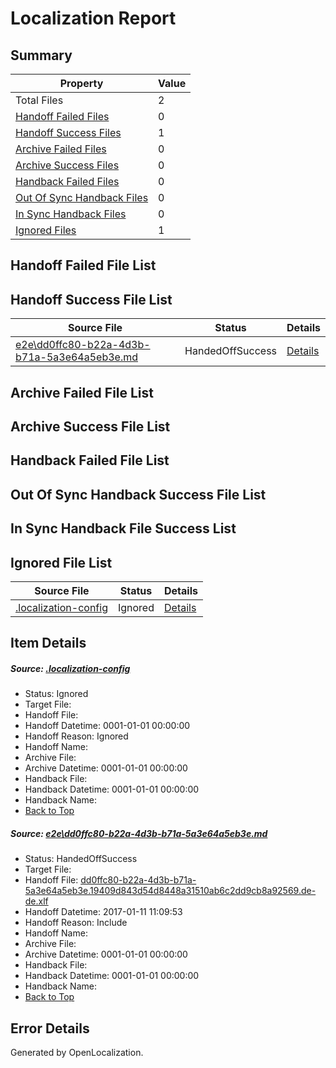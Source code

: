 # <a name='report-top'></a> Localization Report

## Summary
 Property | Value 
 -------- | ----- 
 Total Files | 2
[ Handoff Failed Files ](#handoff-failed-list)| 0
[ Handoff Success Files ](#handoff-success-list)| 1
[ Archive Failed Files ](#archive-failed-list)| 0
[ Archive Success Files ](#archive-success-list)| 0
[ Handback Failed Files ](#handback-failed-list)| 0
[ Out Of Sync Handback Files ](#outofsync-handback-success-list)| 0
[ In Sync Handback Files ](#insync-handback-success-list)| 0
[ Ignored Files ](#ignored-list)| 1

## <a name='handoff-failed-list'></a> Handoff Failed File List

## <a name='handoff-success-list'></a> Handoff Success File List
 Source File | Status | Details 
 ----------- | ------ | ------- 
 [e2e\dd0ffc80-b22a-4d3b-b71a-5a3e64a5eb3e.md](https://github.com/OpenLocalizationTestOrg/ol-test0/blob/a1f1000336db7a9b3c80f021afec4d7173d6b21e/e2e/dd0ffc80-b22a-4d3b-b71a-5a3e64a5eb3e.md) | HandedOffSuccess | [Details](#a04e6692ce0907e7ea1a0565c3236be663d21a951)

## <a name='archive-failed-list'></a> Archive Failed File List

## <a name='archive-success-list'></a> Archive Success File List

## <a name='handback-failed-list'></a> Handback Failed File List

## <a name='outofsync-handback-success-list'></a> Out Of Sync Handback Success File List

## <a name='insync-handback-success-list'></a> In Sync Handback File Success List

## <a name='ignored-list'></a> Ignored File List
 Source File | Status | Details 
 ----------- | ------ | ------- 
 [.localization-config](https://github.com/OpenLocalizationTestOrg/ol-test0/blob/a1f1000336db7a9b3c80f021afec4d7173d6b21e/.localization-config) | Ignored | [Details](#cb0632cf59c1387fc1742bfb9fa3c47f87e2e5c90)

## Item Details
##### <a name='cb0632cf59c1387fc1742bfb9fa3c47f87e2e5c90'></a> Source: [.localization-config](https://github.com/OpenLocalizationTestOrg/ol-test0/blob/a1f1000336db7a9b3c80f021afec4d7173d6b21e/.localization-config)
* Status: Ignored
* Target File: 
* Handoff File: 
* Handoff Datetime: 0001-01-01 00:00:00
* Handoff Reason: Ignored
* Handoff Name: 
* Archive File: 
* Archive Datetime: 0001-01-01 00:00:00
* Handback File: 
* Handback Datetime: 0001-01-01 00:00:00
* Handback Name: 
* [Back to Top](#report-top)

##### <a name='a04e6692ce0907e7ea1a0565c3236be663d21a951'></a> Source: [e2e\dd0ffc80-b22a-4d3b-b71a-5a3e64a5eb3e.md](https://github.com/OpenLocalizationTestOrg/ol-test0/blob/a1f1000336db7a9b3c80f021afec4d7173d6b21e/e2e/dd0ffc80-b22a-4d3b-b71a-5a3e64a5eb3e.md)
* Status: HandedOffSuccess
* Target File: 
* Handoff File: [dd0ffc80-b22a-4d3b-b71a-5a3e64a5eb3e.19409d843d54d8448a31510ab6c2dd9cb8a92569.de-de.xlf](https://github.com/OpenLocalizationTestOrg/ol-test0-handoff/blob/4ad5ba88e51bf10157ae0e7e3b54c070060f70d8/ol-handoff/OpenLocalizationTestOrg/ol-test0-dede/shujia/ht/dd0ffc80-b22a-4d3b-b71a-5a3e64a5eb3e.19409d843d54d8448a31510ab6c2dd9cb8a92569.de-de.xlf)
* Handoff Datetime: 2017-01-11 11:09:53
* Handoff Reason: Include
* Handoff Name: 
* Archive File: 
* Archive Datetime: 0001-01-01 00:00:00
* Handback File: 
* Handback Datetime: 0001-01-01 00:00:00
* Handback Name: 
* [Back to Top](#report-top)


## Error Details

Generated by OpenLocalization.
